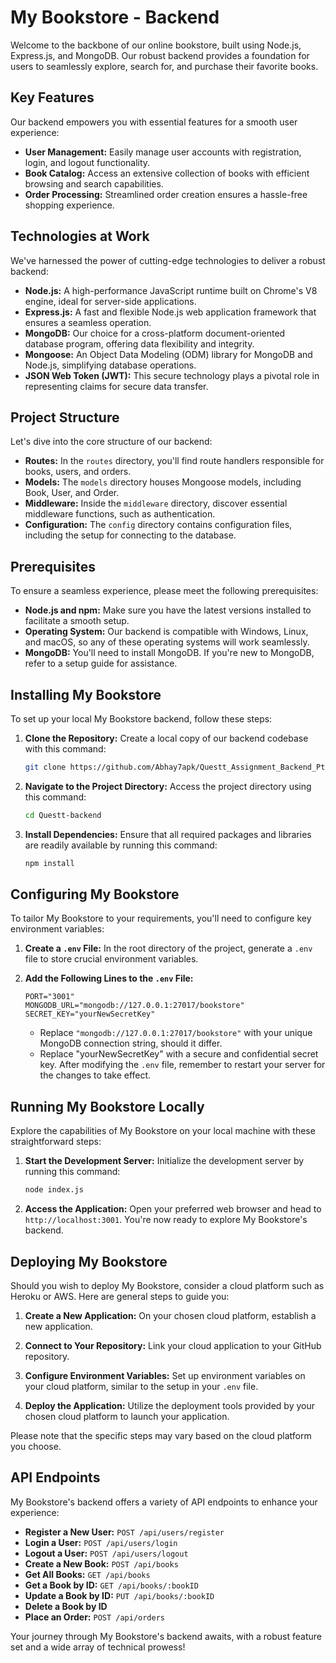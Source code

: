 # My Bookstore - Backend

Welcome to the backbone of our online bookstore, built using Node.js, Express.js, and MongoDB. Our robust backend provides a foundation for users to seamlessly explore, search for, and purchase their favorite books.

## Key Features

Our backend empowers you with essential features for a smooth user experience:

- **User Management:** Easily manage user accounts with registration, login, and logout functionality.
- **Book Catalog:** Access an extensive collection of books with efficient browsing and search capabilities.
- **Order Processing:** Streamlined order creation ensures a hassle-free shopping experience.

## Technologies at Work

We've harnessed the power of cutting-edge technologies to deliver a robust backend:

- **Node.js:** A high-performance JavaScript runtime built on Chrome's V8 engine, ideal for server-side applications.
- **Express.js:** A fast and flexible Node.js web application framework that ensures a seamless operation.
- **MongoDB:** Our choice for a cross-platform document-oriented database program, offering data flexibility and integrity.
- **Mongoose:** An Object Data Modeling (ODM) library for MongoDB and Node.js, simplifying database operations.
- **JSON Web Token (JWT):** This secure technology plays a pivotal role in representing claims for secure data transfer.

## Project Structure

Let's dive into the core structure of our backend:

- **Routes:** In the `routes` directory, you'll find route handlers responsible for books, users, and orders.
- **Models:** The `models` directory houses Mongoose models, including Book, User, and Order.
- **Middleware:** Inside the `middleware` directory, discover essential middleware functions, such as authentication.
- **Configuration:** The `config` directory contains configuration files, including the setup for connecting to the database.

## Prerequisites

To ensure a seamless experience, please meet the following prerequisites:

- **Node.js and npm:** Make sure you have the latest versions installed to facilitate a smooth setup.
- **Operating System:** Our backend is compatible with Windows, Linux, and macOS, so any of these operating systems will work seamlessly.
- **MongoDB:** You'll need to install MongoDB. If you're new to MongoDB, refer to a setup guide for assistance.

## Installing My Bookstore

To set up your local My Bookstore backend, follow these steps:

1. **Clone the Repository:** Create a local copy of our backend codebase with this command:

    ```bash
    git clone https://github.com/Abhay7apk/Questt_Assignment_Backend_Pt.git
    ```

2. **Navigate to the Project Directory:** Access the project directory using this command:

    ```bash
    cd Questt-backend
    ```

3. **Install Dependencies:** Ensure that all required packages and libraries are readily available by running this command:

    ```bash
    npm install
    ```

## Configuring My Bookstore

To tailor My Bookstore to your requirements, you'll need to configure key environment variables:

1. **Create a `.env` File:** In the root directory of the project, generate a `.env` file to store crucial environment variables.

2. **Add the Following Lines to the `.env` File:**

    ```shell
    PORT="3001"
    MONGODB_URL="mongodb://127.0.0.1:27017/bookstore"
    SECRET_KEY="yourNewSecretKey"
    ```

    - Replace `"mongodb://127.0.0.1:27017/bookstore"` with your unique MongoDB connection string, should it differ.
    - Replace "yourNewSecretKey" with a secure and confidential secret key. After modifying the `.env` file, remember to restart your server for the changes to take effect.

## Running My Bookstore Locally

Explore the capabilities of My Bookstore on your local machine with these straightforward steps:

1. **Start the Development Server:** Initialize the development server by running this command:

    ```bash
    node index.js
    ```

2. **Access the Application:** Open your preferred web browser and head to `http://localhost:3001`. You're now ready to explore My Bookstore's backend.

## Deploying My Bookstore

Should you wish to deploy My Bookstore, consider a cloud platform such as Heroku or AWS. Here are general steps to guide you:

1. **Create a New Application:** On your chosen cloud platform, establish a new application.

2. **Connect to Your Repository:** Link your cloud application to your GitHub repository.

3. **Configure Environment Variables:** Set up environment variables on your cloud platform, similar to the setup in your `.env` file.

4. **Deploy the Application:** Utilize the deployment tools provided by your chosen cloud platform to launch your application.

Please note that the specific steps may vary based on the cloud platform you choose.

## API Endpoints

My Bookstore's backend offers a variety of API endpoints to enhance your experience:

- **Register a New User:** `POST /api/users/register`
- **Login a User:** `POST /api/users/login`
- **Logout a User:** `POST /api/users/logout`
- **Create a New Book:** `POST /api/books`
- **Get All Books:** `GET /api/books`
- **Get a Book by ID:** `GET /api/books/:bookID`
- **Update a Book by ID:** `PUT /api/books/:bookID`
- **Delete a Book by ID**
- **Place an Order:** `POST /api/orders`

Your journey through My Bookstore's backend awaits, with a robust feature set and a wide array of technical prowess!